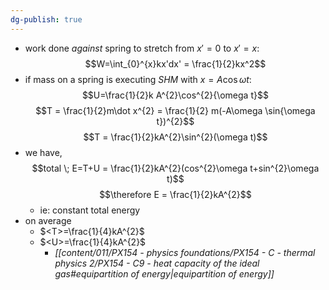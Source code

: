 ```yaml
---
dg-publish: true
---
```

- work done *against* spring to stretch from $x'=0$ to $x'=x$:
$$W=\int_{0}^{x}kx'dx' = \frac{1}{2}kx^2$$
- if mass on a spring is executing $SHM$ with $x=A\cos{\omega t}$:
$$U=\frac{1}{2}k A^{2}\cos^{2}{\omega t}$$
$$T = \frac{1}{2}m\dot x^{2} = \frac{1}{2} m(-A\omega \sin{\omega t})^{2}$$
$$T = \frac{1}{2}kA^{2}\sin^{2}(\omega t)$$
- we have, $$total \; E=T+U = \frac{1}{2}kA^{2}(cos^{2}\omega t+sin^{2}\omega t)$$
$$\therefore E = \frac{1}{2}kA^{2}$$
	- ie: constant total energy
- on average 
	- $<T>=\frac{1}{4}kA^{2}$ 
	- $<U>=\frac{1}{4}kA^{2}$ 
		- *[[content/011/PX154 - physics foundations/PX154 - C - thermal physics 2/PX154 - C9 - heat capacity of the ideal gas#equipartition of energy\|equipartition of energy]]*